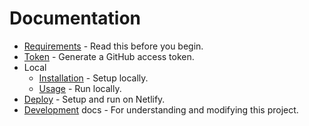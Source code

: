 # Documentation

- [Requirements](requirements.md) - Read this before you begin.
- [Token](token.md) - Generate a GitHub access token.
- Local
    - [Installation](installation.md) - Setup locally.
    - [Usage](usage.md) - Run locally.
- [Deploy](deploy.md) - Setup and run on Netlify.
- [Development](development/) docs - For understanding and modifying this project.
